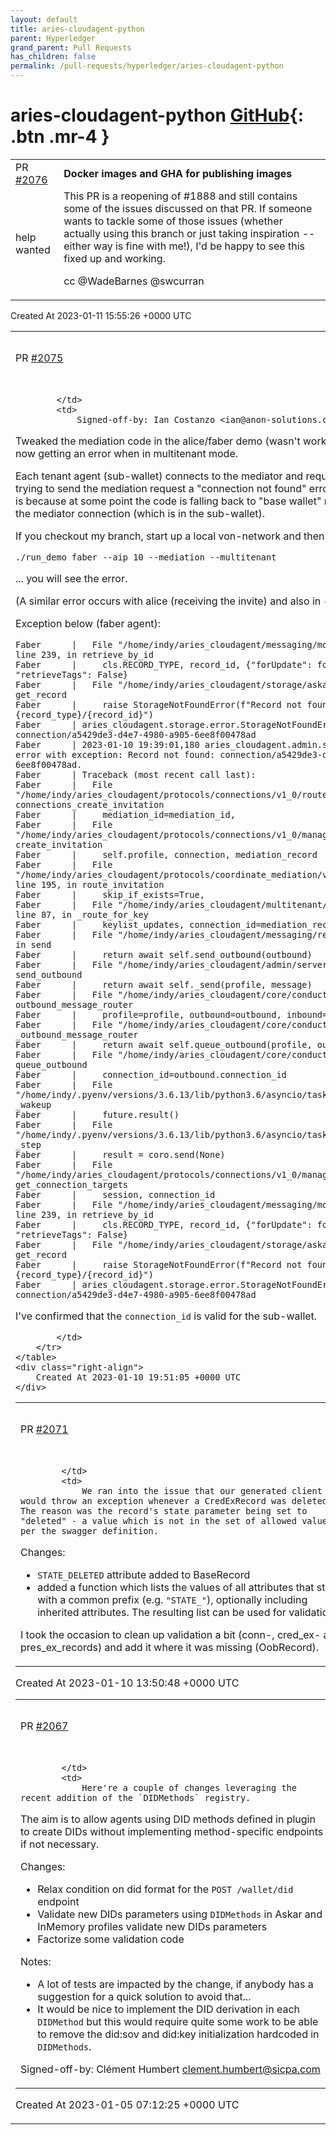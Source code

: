 ```yaml
---
layout: default
title: aries-cloudagent-python
parent: Hyperledger
grand_parent: Pull Requests
has_children: false
permalink: /pull-requests/hyperledger/aries-cloudagent-python
---
```


# aries-cloudagent-python <span class="fs-3 right-align">[GitHub](https://github.com/hyperledger/aries-cloudagent-python){: .btn .mr-4 }</span>


<div>
    <table>
        <tr>
            <td>
                PR <a href="https://github.com/hyperledger/aries-cloudagent-python/pull/2076" class=".btn">#2076</a>
            </td>
            <td>
                <b>
                    Docker images and GHA for publishing images
                </b>
            </td>
        </tr>
        <tr>
            <td>
                <span class="chip">help wanted</span>
            </td>
            <td>
                This PR is a reopening of #1888 and still contains some of the issues discussed on that PR. If someone wants to tackle some of those issues (whether actually using this branch or just taking inspiration -- either way is fine with me!), I'd be happy to see this fixed up and working.

cc @WadeBarnes @swcurran 
            </td>
        </tr>
    </table>
    <div class="right-align">
        Created At 2023-01-11 15:55:26 +0000 UTC
    </div>
</div>

<div>
    <table>
        <tr>
            <td>
                PR <a href="https://github.com/hyperledger/aries-cloudagent-python/pull/2075" class=".btn">#2075</a>
            </td>
            <td>
                <b>
                    WIP fix multitenant/mediation in demo, now getting aca-py error
                </b>
            </td>
        </tr>
        <tr>
            <td>
                
            </td>
            <td>
                Signed-off-by: Ian Costanzo <ian@anon-solutions.ca>

Tweaked the mediation code in the alice/faber demo (wasn't working properly) and am now getting an error when in multitenant mode.

Each tenant agent (sub-wallet) connects to the mediator and requests mediation.  When trying to send the mediation request a "connection not found" error is raised.  I believe this is because at some point the code is falling back to "base wallet" mode and not finding the mediator connection (which is in the sub-wallet).

If you checkout my branch, start up a local von-network and then run:

`./run_demo faber --aip 10 --mediation --multitenant` 

... you will see the error.

(A similar error occurs with alice (receiving the invite) and also in `--aip 20` mode)

Exception below (faber agent):

```
Faber      |   File "/home/indy/aries_cloudagent/messaging/models/base_record.py", line 239, in retrieve_by_id
Faber      |     cls.RECORD_TYPE, record_id, {"forUpdate": for_update, "retrieveTags": False}
Faber      |   File "/home/indy/aries_cloudagent/storage/askar.py", line 95, in get_record
Faber      |     raise StorageNotFoundError(f"Record not found: {record_type}/{record_id}")
Faber      | aries_cloudagent.storage.error.StorageNotFoundError: Record not found: connection/a5429de3-d4e7-4980-a905-6ee8f00478ad
Faber      | 2023-01-10 19:39:01,180 aries_cloudagent.admin.server ERROR Handler error with exception: Record not found: connection/a5429de3-d4e7-4980-a905-6ee8f00478ad.
Faber      | Traceback (most recent call last):
Faber      |   File "/home/indy/aries_cloudagent/protocols/connections/v1_0/routes.py", line 537, in connections_create_invitation
Faber      |     mediation_id=mediation_id,
Faber      |   File "/home/indy/aries_cloudagent/protocols/connections/v1_0/manager.py", line 211, in create_invitation
Faber      |     self.profile, connection, mediation_record
Faber      |   File "/home/indy/aries_cloudagent/protocols/coordinate_mediation/v1_0/route_manager.py", line 195, in route_invitation
Faber      |     skip_if_exists=True,
Faber      |   File "/home/indy/aries_cloudagent/multitenant/route_manager.py", line 87, in _route_for_key
Faber      |     keylist_updates, connection_id=mediation_record.connection_id
Faber      |   File "/home/indy/aries_cloudagent/messaging/responder.py", line 82, in send
Faber      |     return await self.send_outbound(outbound)
Faber      |   File "/home/indy/aries_cloudagent/admin/server.py", line 137, in send_outbound
Faber      |     return await self._send(profile, message)
Faber      |   File "/home/indy/aries_cloudagent/core/conductor.py", line 601, in outbound_message_router
Faber      |     profile=profile, outbound=outbound, inbound=inbound
Faber      |   File "/home/indy/aries_cloudagent/core/conductor.py", line 628, in _outbound_message_router
Faber      |     return await self.queue_outbound(profile, outbound, inbound)
Faber      |   File "/home/indy/aries_cloudagent/core/conductor.py", line 662, in queue_outbound
Faber      |     connection_id=outbound.connection_id
Faber      |   File "/home/indy/.pyenv/versions/3.6.13/lib/python3.6/asyncio/tasks.py", line 250, in _wakeup
Faber      |     future.result()
Faber      |   File "/home/indy/.pyenv/versions/3.6.13/lib/python3.6/asyncio/tasks.py", line 180, in _step
Faber      |     result = coro.send(None)
Faber      |   File "/home/indy/aries_cloudagent/protocols/connections/v1_0/manager.py", line 1077, in get_connection_targets
Faber      |     session, connection_id
Faber      |   File "/home/indy/aries_cloudagent/messaging/models/base_record.py", line 239, in retrieve_by_id
Faber      |     cls.RECORD_TYPE, record_id, {"forUpdate": for_update, "retrieveTags": False}
Faber      |   File "/home/indy/aries_cloudagent/storage/askar.py", line 95, in get_record
Faber      |     raise StorageNotFoundError(f"Record not found: {record_type}/{record_id}")
Faber      | aries_cloudagent.storage.error.StorageNotFoundError: Record not found: connection/a5429de3-d4e7-4980-a905-6ee8f00478ad
```

I've confirmed that the `connection_id` is valid for the sub-wallet.

            </td>
        </tr>
    </table>
    <div class="right-align">
        Created At 2023-01-10 19:51:05 +0000 UTC
    </div>
</div>

<div>
    <table>
        <tr>
            <td>
                PR <a href="https://github.com/hyperledger/aries-cloudagent-python/pull/2071" class=".btn">#2071</a>
            </td>
            <td>
                <b>
                    Improved validation of record attributes
                </b>
            </td>
        </tr>
        <tr>
            <td>
                
            </td>
            <td>
                We ran into the issue that our generated client would throw an exception whenever a CredExRecord was deleted. The reason was the record's state parameter being set to "deleted" - a value which is not in the set of allowed values as per the swagger definition.

Changes:
- `STATE_DELETED` attribute added to BaseRecord
- added a function which lists the values of all attributes that start with a common prefix (e.g. `"STATE_"`), optionally including inherited attributes. The resulting list can be used for validation.

I took the occasion to clean up validation a bit (conn-, cred_ex- and pres_ex_records) and add it where it was missing (OobRecord).
            </td>
        </tr>
    </table>
    <div class="right-align">
        Created At 2023-01-10 13:50:48 +0000 UTC
    </div>
</div>

<div>
    <table>
        <tr>
            <td>
                PR <a href="https://github.com/hyperledger/aries-cloudagent-python/pull/2067" class=".btn">#2067</a>
            </td>
            <td>
                <b>
                    feat: enable creation of DIDs for all registered methods
                </b>
            </td>
        </tr>
        <tr>
            <td>
                
            </td>
            <td>
                Here're a couple of changes leveraging the recent addition of the `DIDMethods` registry.
The aim is to allow agents using DID methods defined in plugin to create DIDs without implementing method-specific endpoints if not necessary.

Changes:
   * Relax condition on did format for the `POST /wallet/did` endpoint
   * Validate new DIDs parameters using `DIDMethods` in Askar and InMemory profiles
      validate new DIDs parameters
   * Factorize some validation code

Notes:
   * A lot of tests are impacted by the change, if anybody has a suggestion for a quick solution to avoid that...
   * It would be nice to implement the DID derivation in each `DIDMethod` but this would require quite some work to be able to remove the did:sov and did:key initialization hardcoded in `DIDMethods`.

Signed-off-by: Clément Humbert <clement.humbert@sicpa.com>
            </td>
        </tr>
    </table>
    <div class="right-align">
        Created At 2023-01-05 07:12:25 +0000 UTC
    </div>
</div>

